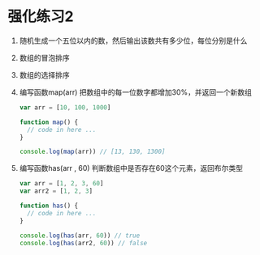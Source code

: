 # 强化练习2

1. 随机生成一个五位以内的数，然后输出该数共有多少位，每位分别是什么

2. 数组的冒泡排序

3. 数组的选择排序

4. 编写函数map(arr) 把数组中的每一位数字都增加30%，并返回一个新数组

   ```javascript
   var arr = [10, 100, 1000]
   
   function map() {
     // code in here ...
   }
   
   console.log(map(arr)) // [13, 130, 1300]
   ```

   

5. 编写函数has(arr , 60) 判断数组中是否存在60这个元素，返回布尔类型

   ```javascript
   var arr = [1, 2, 3, 60]
   var arr2 = [1, 2, 3]
   
   function has() {
     // code in here ...
   }
   
   console.log(has(arr, 60)) // true
   console.log(has(arr2, 60)) // false
   ```

   
